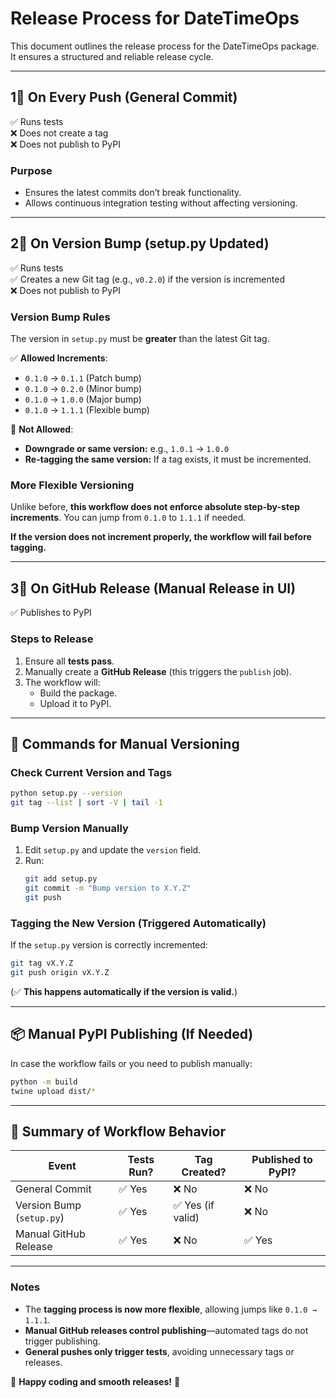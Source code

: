 # **Release Process for DateTimeOps**

This document outlines the release process for the DateTimeOps package. It ensures a structured and reliable release cycle.

---

## **1⃣ On Every Push (General Commit)**
✅ Runs tests  
❌ Does not create a tag  
❌ Does not publish to PyPI  

### **Purpose**
- Ensures the latest commits don’t break functionality.
- Allows continuous integration testing without affecting versioning.

---

## **2⃣ On Version Bump (setup.py Updated)**
✅ Runs tests  
✅ Creates a new Git tag (e.g., `v0.2.0`) if the version is incremented  
❌ Does not publish to PyPI  

### **Version Bump Rules**
The version in `setup.py` must be **greater** than the latest Git tag.

✅ **Allowed Increments**:
- `0.1.0` → `0.1.1` (Patch bump)
- `0.1.0` → `0.2.0` (Minor bump)
- `0.1.0` → `1.0.0` (Major bump)
- `0.1.0` → `1.1.1` (Flexible bump)

🚫 **Not Allowed**:
- **Downgrade or same version:** e.g., `1.0.1` → `1.0.0`
- **Re-tagging the same version:** If a tag exists, it must be incremented.

### **More Flexible Versioning**
Unlike before, **this workflow does not enforce absolute step-by-step increments**. You can jump from `0.1.0` to `1.1.1` if needed.

**If the version does not increment properly, the workflow will fail before tagging.**

---

## **3⃣ On GitHub Release (Manual Release in UI)**
✅ Publishes to PyPI  

### **Steps to Release**
1. Ensure all **tests pass**.
2. Manually create a **GitHub Release** (this triggers the `publish` job).
3. The workflow will:
   - Build the package.
   - Upload it to PyPI.

---

## **📌 Commands for Manual Versioning**

### **Check Current Version and Tags**
```sh
python setup.py --version
git tag --list | sort -V | tail -1
```

### **Bump Version Manually**
1. Edit `setup.py` and update the `version` field.
2. Run:
   ```sh
   git add setup.py
   git commit -m "Bump version to X.Y.Z"
   git push
   ```

### **Tagging the New Version (Triggered Automatically)**
If the `setup.py` version is correctly incremented:
```sh
git tag vX.Y.Z
git push origin vX.Y.Z
```
(✅ **This happens automatically if the version is valid.**)

---

## **📦 Manual PyPI Publishing (If Needed)**
In case the workflow fails or you need to publish manually:
```sh
python -m build
twine upload dist/*
```

---

## **📝 Summary of Workflow Behavior**
| **Event**             | **Tests Run?** | **Tag Created?** | **Published to PyPI?** |
|----------------------|--------------|---------------|----------------|
| General Commit       | ✅ Yes        | ❌ No         | ❌ No         |
| Version Bump (`setup.py`) | ✅ Yes  | ✅ Yes (if valid) | ❌ No |
| Manual GitHub Release | ✅ Yes | ❌ No | ✅ Yes |

---

### **Notes**
- The **tagging process is now more flexible**, allowing jumps like `0.1.0 → 1.1.1`.
- **Manual GitHub releases control publishing**—automated tags do not trigger publishing.
- **General pushes only trigger tests**, avoiding unnecessary tags or releases.

🚀 **Happy coding and smooth releases!** 🚀

